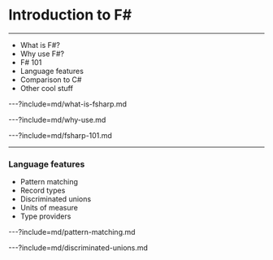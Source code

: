 # Introduction to F# # 

---

- What is F#?
- Why use F#?
- F# 101
- Language features
- Comparison to C#
- Other cool stuff



---?include=md/what-is-fsharp.md

---?include=md/why-use.md

---?include=md/fsharp-101.md

--- 

### Language features

- Pattern matching
- Record types
- Discriminated unions
- Units of measure
- Type providers

---?include=md/pattern-matching.md

---?include=md/discriminated-unions.md

